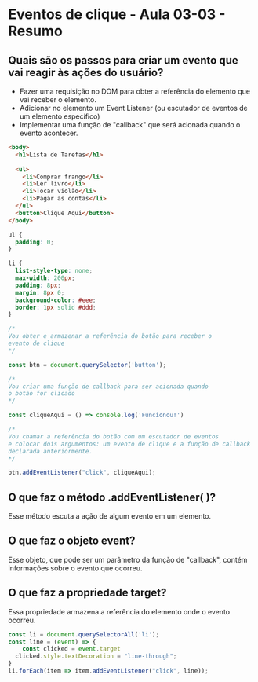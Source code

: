 # Eventos de clique - Aula 03-03 - Resumo

## Quais são os passos para criar um evento que vai reagir às ações do usuário?

* Fazer uma requisição no DOM para obter a referência do elemento que vai receber o elemento.
* Adicionar no elemento um Event Listener (ou escutador de eventos de um elemento específico)
* Implementar uma função de "callback" que será acionada quando o evento acontecer.

```html
<body>
  <h1>Lista de Tarefas</h1>
  
  <ul>
    <li>Comprar frango</li>
    <li>Ler livro</li>
    <li>Tocar violão</li>
    <li>Pagar as contas</li>
  </ul>
  <button>Clique Aqui</button>
</body>
```

```css
ul {
  padding: 0;
}

li {
  list-style-type: none;
  max-width: 200px;
  padding: 8px;
  margin: 8px 0;
  background-color: #eee;
  border: 1px solid #ddd;
}
```

```javascript
/*
Vou obter e armazenar a referência do botão para receber o 
evento de clique
*/

const btn = document.querySelector('button');

/*
Vou criar uma função de callback para ser acionada quando
o botão for clicado
*/

const cliqueAqui = () => console.log('Funcionou!')

/*
Vou chamar a referência do botão com um escutador de eventos
e colocar dois argumentos: um evento de clique e a função de callback
declarada anteriormente.
*/

btn.addEventListener("click", cliqueAqui);
```

## O que faz o método .addEventListener( )?
Esse método escuta a ação de algum evento em um elemento.

## O que faz o objeto event?
Esse objeto, que pode ser um parâmetro da função de "callback", contém informações sobre o evento que ocorreu.

## O que faz a propriedade target?
Essa propriedade armazena a referência do elemento onde o evento ocorreu.
```javascript
const li = document.querySelectorAll('li');
const line = (event) => {
	const clicked = event.target
  clicked.style.textDecoration = "line-through";
} 
li.forEach(item => item.addEventListener("click", line));
```
